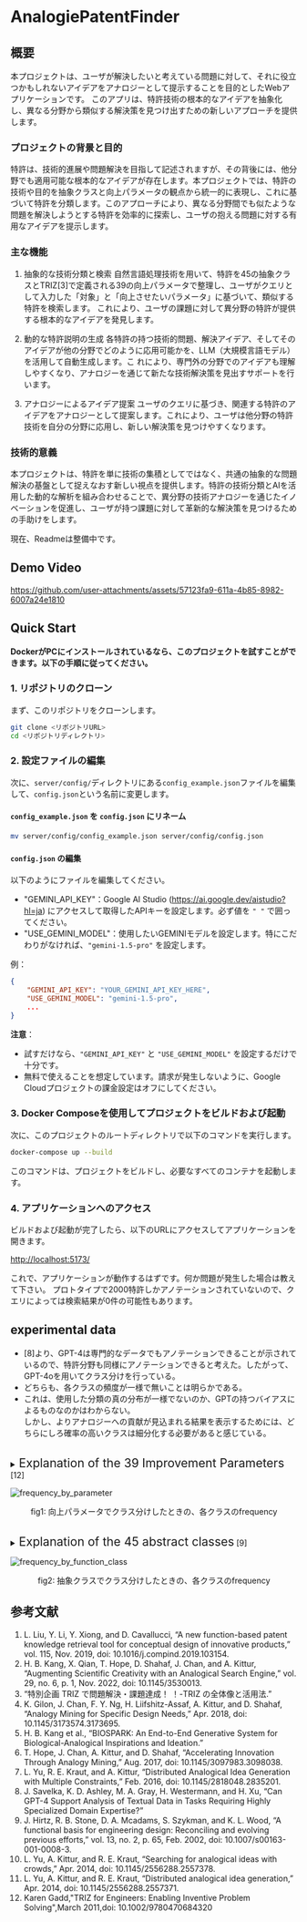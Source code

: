 # AnalogiePatentFinder
## 概要
本プロジェクトは、ユーザが解決したいと考えている問題に対して、それに役立つかもしれないアイデアをアナロジーとして提示することを目的としたWebアプリケーションです。
このアプリは、特許技術の根本的なアイデアを抽象化し、異なる分野から類似する解決策を見つけ出すための新しいアプローチを提供します。

### プロジェクトの背景と目的
特許は、技術的進展や問題解決を目指して記述されますが、その背後には、他分野でも適用可能な根本的なアイデアが存在します。本プロジェクトでは、特許の技術や目的を抽象クラスと向上パラメータの観点から統一的に表現し、これに基づいて特許を分類します。このアプローチにより、異なる分野間でも似たような問題を解決しようとする特許を効率的に探索し、ユーザの抱える問題に対する有用なアイデアを提示します。

### 主な機能
1. 抽象的な技術分類と検索
自然言語処理技術を用いて、特許を45の抽象クラスとTRIZ[3]で定義される39の向上パラメータで整理し、ユーザがクエリとして入力した「対象」と「向上させたいパラメータ」に基づいて、類似する特許を検索します。
これにより、ユーザの課題に対して異分野の特許が提供する根本的なアイデアを発見します。

2. 動的な特許説明の生成
各特許の持つ技術的問題、解決アイデア、そしてそのアイデアが他の分野でどのように応用可能かを、LLM（大規模言語モデル）を活用して自動生成します。こ
れにより、専門外の分野でのアイデアも理解しやすくなり、アナロジーを通じて新たな技術解決策を見出すサポートを行います。

3. アナロジーによるアイデア提案
ユーザのクエリに基づき、関連する特許のアイデアをアナロジーとして提案します。これにより、ユーザは他分野の特許技術を自分の分野に応用し、新しい解決策を見つけやすくなります。

### 技術的意義
本プロジェクトは、特許を単に技術の集積としてではなく、共通の抽象的な問題解決の基盤として捉えなおす新しい視点を提供します。特許の技術分類とAIを活用した動的な解析を組み合わせることで、異分野の技術アナロジーを通じたイノベーションを促進し、ユーザが持つ課題に対して革新的な解決策を見つけるための手助けをします。


現在、Readmeは整備中です。  

## Demo Video
https://github.com/user-attachments/assets/57123fa9-611a-4b85-8982-6007a24e1810

## Quick Start
**DockerがPCにインストールされているなら、このプロジェクトを試すことができます。以下の手順に従ってください。**

### 1. リポジトリのクローン
まず、このリポジトリをクローンします。

```sh
git clone <リポジトリURL>
cd <リポジトリディレクトリ>
```

### 2. 設定ファイルの編集
次に、`server/config/`ディレクトリにある`config_example.json`ファイルを編集して、`config.json`という名前に変更します。

#### `config_example.json` を `config.json` にリネーム

```sh
mv server/config/config_example.json server/config/config.json
```

#### `config.json` の編集
以下のようにファイルを編集してください。

- "GEMINI_API_KEY"：Google AI Studio (https://ai.google.dev/aistudio?hl=ja) にアクセスして取得したAPIキーを設定します。必ず値を `" "` で囲ってください。
- "USE_GEMINI_MODEL"：使用したいGEMINIモデルを設定します。特にこだわりがなければ、`"gemini-1.5-pro"` を設定します。

例：

```json
{
    "GEMINI_API_KEY": "YOUR_GEMINI_API_KEY_HERE",
    "USE_GEMINI_MODEL": "gemini-1.5-pro",
    ...
}
```

**注意**：
- 試すだけなら、`"GEMINI_API_KEY"` と `"USE_GEMINI_MODEL"` を設定するだけで十分です。
- 無料で使えることを想定しています。請求が発生しないように、Google Cloudプロジェクトの課金設定はオフにしてください。

### 3. Docker Composeを使用してプロジェクトをビルドおよび起動

次に、このプロジェクトのルートディレクトリで以下のコマンドを実行します。

```sh
docker-compose up --build
```

このコマンドは、プロジェクトをビルドし、必要なすべてのコンテナを起動します。

### 4. アプリケーションへのアクセス

ビルドおよび起動が完了したら、以下のURLにアクセスしてアプリケーションを開きます。

[http://localhost:5173/](http://localhost:5173/)


これで、アプリケーションが動作するはずです。何か問題が発生した場合は教えて下さい。
プロトタイプで2000特許しかアノテーションされていないので、クエリによっては検索結果が0件の可能性もあります。

## experimental data
- [8]より、GPT-4は専門的なデータでもアノテーションできることが示されているので、特許分野も同様にアノテーションできると考えた。したがって、GPT-4oを用いてクラス分けを行っている。
- どちらも、各クラスの頻度が一様で無いことは明らかである。
- これは、使用した分類の真の分布が一様でないのか、GPTの持つバイアスによるものなのかはわからない。  
しかし、よりアナロジーへの貢献が見込まれる結果を表示するためには、どちらにしろ確率の高いクラスは細分化する必要があると感じている。
<br></br>

<details>
<summary><span style="font-size: 1.5em;">Explanation of the 39 Improvement Parameters</span> [12]</summary>

A. Moving objects  
Objects which can easily change position in space, either on theirown, or as a result of external forces.Vehicles and objectsdesigned to be portable are the basic members of this class.  
B. Stationary objects  
Objects which do not change position in space, either on theirown, or as a result of external forces.Consider the conditionsunder which the object is being used.

1. Weight of moving object  
The mass of the object, in a gravitational ﬁeld. The force that the body exerts on its support or suspension.
2. Weight of stationary object  
The mass of the object, in a gravitational ﬁeld. The force that the body exerts on its support or suspension, or on the surface on which it rests.
3. Length of moving object  
Any one linear dimension, not necessarily the longest, is considered a length.
4. Length of stationary object  
Any one linear dimension, not necessarily the longest, is considered a length.
5. Area of moving object  
A geometrical characteristic described by the part of a plane enclosed by a line. The part of a surface occupied by the object. OR the square measure of the surface, either internal or external, of an object.
6. Area of stationary object  
A geometrical characteristic described by the part of a plane enclosed by a line. The part of a surface occupied by the object. OR the square measure of the surface, either internal or external, of an object.
7. Volume of moving object  
The cubic measure of space occupied by the object. Length x width x height for a rectangular object, height x area for a cylinder, etc.
8. Volume of stationary object  
The cubic measure of space occupied by the object. Length x width x height for a rectangular object, height x area for a cylinder, etc.
9. Speed  
The velocity of an object; the rate of a process or action in time.
10. Force  
Force measures the interaction between systems. In Newtonian physics, force = mass x acceleration. In TRIZ, force is any interaction that is intended to change an object’s condition.
11. Stress or pressure  
Force per unit area. Also, tension.
12. Shape  
The external contours, appearance of a system.
13. Stability of the object’s composition  
The wholeness or integrity of the system; the relationship of the system’s constituent elements. Wear, chemical decomposition, and disassembly are all decreases in stability. Increasing entropy is decreasing stability.
14. Strength  
The extent to which the object is able to resist changing in response to force. Resistance to breaking.
15. Duration of action by a moving object  
The time that the object can perform the action. Service life. Mean time between failure is a measure of the duration of action. Also, durability.
16. Duration of action by a stationary object  
The time that the object can perform the action. Service life. Mean time between failure is a measure of the duration of action. Also, durability.
17. Temperature  
The thermal condition of the object or system. Loosely includes other thermal parameters, such as heat capacity, that affect the rate of change of temperature.
18. Illumination intensity  
Light ﬂux per unit area, also any other illumination characteristics of the system such as brightness, light quality, etc.
19. Use of energy by moving object  
The measure of the object’s capacity for doing work. In classical mechanics, Energy is the product of force x distance. This includes the use of energy provided by the super-system (such as electrical energy or heat). Energy required to do a particular job.
20. Use of energy by stationary object  
The measure of the object’s capacity for doing work. In classical mechanics, Energy is the product of force x distance. This includes the use of energy provided by the super-system (such as electrical energy or heat). Energy required to do a particular job.
21. Power  
The time rate at which work is performed. The rate of use of energy.
22. Loss of Energy  
Use of energy that does not contribute to the job being done. See 19. Reducing the loss of energy sometimes requires different techniques from improving the use of energy, which is why this is a separate category.  
23. Loss of substance  
Partial or complete, permanent or temporary, loss of some of a system’s materials, substances, parts or subsystems.
24. Loss of Information  
Partial or complete, permanent or temporary, loss of data or access to data in or by a system. Frequently includes sensory data such as aroma, texture, etc.
25. Loss of Time  
Time is the duration of an activity. Improving the loss of time means reducing the time taken for the activity. ‘Cycle time reduction’ is a common term.
26. Quantity of substance/the matter  
The number or amount of a system’s materials, substances, parts or subsystems which might be changed fully or partially, permanently or temporarily.
27. Reliability  
A system’s ability to perform its intended functions in predictable ways and conditions.
28. Measurement accuracy  
The closeness of the measured value to the actual value of a property of a system. Reducing the error in a measurement increases the accuracy of the measurement.
29. Manufacturing precision  
The extent to which the actual characteristics of the system or object match the specified or required characteristics.
30. External harm affects the object  
Susceptibility of a system to externally generated (harmful) effects.
31. Object-generated harmful factors  
A harmful effect is one that reduces the efficiency or quality of the functioning of the object or system. These harmful effects are generated by the object or system, as part of its operation.
32. Ease of manufacture  
The degree of facility, comfort or effortlessness in manufacturing or fabricating the object/system.
33. Ease of operation  
Simplicity: The process is not easy if it requires a large number of people, large number of steps in the operation, needs special tools, etc. ‘Hard’ processes have low yield and ‘easy’ processes have high yield; they are easy to do right.
34. Ease of repair  
Quality characteristics such as convenience, comfort, simplicity, and time to repair faults, failures or defects in a system.
35. Adaptability or versatility  
The extent to which a system/object positively responds to external changes. Also, a system that can be used in multiple ways for under a variety of circumstances.
36. Device complexity  
The number and diversity of elements and element interrelationships within a system. The user may be an element of the system that increases the complexity. The difficulty of mastering the system is a measure of its complexity.
37. Difficulty of detecting and measuring  
Measuring or monitoring systems that are complex, costly, require much time and labor to set up and use, or that have complex relationships between components or components that interfere with each other all demonstrate ‘difficulty of detecting and measuring.’ Increasing cost of measuring to a satisfactory error is also a sign of increased difficulty of measuring.
38. Extent of automation  
The extent to which a system or object performs its functions without human interface. The lowest level of automation is the use of a manually operated tool. For intermediate levels, humans program the tool, observe its operation, and interrupt or re-program as needed. For the highest level, the machine senses the operation needed, programs itself and monitors its own operations.
39. Productivity  
The number of functions or operations performed by a system per unit time. The time for a unit function or operation. The output per unit time, or the cost per unit output.
</details>

![frequency_by_parameter](release_data/exp_data/parameter_class_frequency_fig.png)

<p style="text-align: center;">fig1: 向上パラメータでクラス分けしたときの、各クラスのfrequency
<br></br>

<details>
<summary><span style="font-size: 1.5em;">Explanation of the 45 abstract classes</span> [9]</summary>

A. Branch
To cause a flow (material, energy, signal) to no longer be joined or mixed.

1. Separate  
 To isolate a flow (material, energy, signal) into distinct components.
 The separated components are distinct from the flow before separation, as well as each other.
 Example: A glass prism separates light into different wavelength components to produce a rainbow.

2. Divide  
 To separate a flow.
 Example: A vending machine divides the solid form of coins into appropriate denominations.

3. Extract  
 To draw, or forcibly pull out, a flow.
 Example: A vacuum cleaner extracts debris from the imported mixture and exports clean air to the environment.

4. Remove  
 To take away a part of a flow from its prefixed place.
 Example: A sander removes small pieces of the wood surface to smooth the wood.

5. Distribute  
 To cause a flow (material, energy, signal) to break up.
 The individual bits are similar to each other and the undistributed flow.
 Example: An atomizer distributes (or sprays) hair-styling liquids over the head to hold the hair in the desired style.

B. Channel
To cause a flow (material, energy, signal) to move from one location to another location.

6. Import  
 To bring in a flow (material, energy, signal) from outside the system boundary.
 Example: A physical opening at the top of a blender pitcher imports a solid (food) into the system. Also, a handle on the blender pitcher imports a human hand.

7. Export  
 To send a flow (material, energy, signal) outside the system boundary.
 Example: Pouring blended food out of a standard blender pitcher exports liquid from the system. The opening at the top of the blender is a solution to the export sub-function.

8. Transfer  
 To shift, or convey, a flow (material, energy, signal) from one place to another.

9. Transport  
 To move a material from one place to another.
 Example: A coffee maker transports liquid (water) from its reservoir through its heating chamber and then to the filter basket.

10. Transmit  
 To move energy from one place to another.
 Example: In a hand-held power sander, the housing of the sander transmits human force to the object being sanded.

11. Guide  
 To direct the course of a flow (material, energy, signal) along a specific path.
 Example: A domestic HVAC system guides gas (air) around the house to the correct locations via a set of ducts.

12. Translate  
 To fix the movement of a flow by a device into one linear direction.
 Example: In an assembly line, a conveyor belt translates partially completed products from one assembly station to another.

13. Rotate  
 To fix the movement of a flow by a device around one axis.
 Example: A computer disk drive rotates the magnetic disks around an axis so that the head can read data.

14. Allow degree of freedom (DOF)  
 To control the movement of a flow by a force external to the device into one or more directions.
 Example: To provide easy trunk access and close appropriately, trunk lids need to move along a specific degree of freedom. A four-bar linkage allows a rotational DOF for the trunk lid.

C. Connect
To bring two or more flows (material, energy, signal) together.

15. Couple  
 To join or bring together flows (material, energy, signal) such that the members are still distinguishable from each other.
 Example: A standard pencil couples an eraser and a writing shaft. The coupling is performed using a metal sleeve that is crimped to the eraser and the shaft.

16. Join  
 To couple flows together in a predetermined manner.
 Example: A ratchet joins a socket on its square shaft interface.

17. Link  
 To couple flows together by means of an intermediary flow.
 Example: A turnbuckle links two ends of a steering cable together.

18. Mix  
 To combine two flows (material, energy, signal) into a single, uniform homogeneous mass.
 Example: A shaker mixes a paint base and its dyes to form a homogeneous liquid.

D. Control magnitude
To alter or govern the size or amplitude of a flow (material, energy, signal).

19. Actuate  
 To commence the flow of energy, signal, or material in response to an imported control signal.
 Example: A circuit switch actuates the flow of electrical energy and turns on a light bulb.

20. Regulate  
 To adjust the flow of energy, signal, or material in response to a control signal, such as a characteristic of a flow.
 Example: Turning the valves regulates the flow rate of the liquid flowing from a faucet.

21. Increase  
 To enlarge a flow in response to a control signal.
 Example: Opening the valve of a faucet further increases the flow of water.

22. Decrease  
 To reduce a flow in response to a control signal.
 Example: Closing the valve further decreases the flow of propane to the gas grill.

23. Change  
 To adjust the flow of energy, signal, or material in a predetermined and fixed manner.
 Example: In a hand-held drill, a variable resistor changes the electrical energy flow to the motor, thus changing the speed at which the drill turns.

24. Increment  
 To enlarge a flow in a predetermined and fixed manner.
 Example: A magnifying glass increments the visual signal (i.e., the print) from a paper document.

25. Decrement  
 To reduce a flow in a predetermined and fixed manner.
 Example: The gear train of a power screwdriver decrements the flow of rotational energy.

26. Shape  
 To mold or form a flow.
 Example: In the auto industry, large presses shape sheet metal into contoured surfaces that become fenders, hoods, and trunks.

27. Condition  
 To render a flow appropriate for the desired use.
 Example: To prevent damage to electrical equipment, a surge protector conditions electrical energy by excluding spikes and noise (usually through capacitors) from the energy path.

28. Stop  
 To cease, or prevent, the transfer of a flow (material, energy, signal).
 Example: A reflective coating on a window stops the transmission of UV radiation through a window.

29. Prevent  
 To keep a flow from happening.
 Example: A submerged gate on a dam wall prevents water from flowing to the other side.

30. Inhibit  
 To significantly restrain a flow, though a portion of the flow continues to be transferred.
 Example: The structures of space vehicles inhibit the flow of radiation to protect crew and cargo.

E. Convert
To change from one form of a flow (material, energy, signal) to another.
For completeness, any type of flow conversion is valid. In practice, conversions such as converting electricity to torque will be more common than converting solid to optical energy.
Example: An electrical motor converts electricity to rotational energy.

31. Transformation  
 To convert a flow (material, energy, signal) from one form to another.
 Example: An electrical motor transforms electrical energy into rotational energy.

F. Provision
To accumulate or provide a material or energy flow.

32. Store  
 To accumulate a flow.
 Example: A DC electrical battery stores the energy in a flashlight.

33. Contain  
 To keep a flow within limits.
 Example: A vacuum bag contains debris vacuumed from a house.

34. Collect  
 To bring a flow together into one place.
 Example: Solar panels collect UV sun rays to power small mechanisms.

35. Supply  
 To provide a flow from storage.
 Example: In a flashlight, the battery supplies energy to the bulb.

G. Signal
To provide information on a material, energy, or signal flow as an output signal flow.
The information providing flow passes through the function unchanged.

36. Sense  
 To perceive, or become aware, of a flow.
 Example: An audiocassette machine senses if the end of the tape has been reached.

37. Detect  
 To discover information about a flow.
 Example: A gauge on the top of a gas cylinder detects proper pressure ranges.

38. Measure  
 To determine the magnitude of a flow.
 Example: An analog thermostat measures temperature through a bimetallic strip.

39. Indicate  
 To make something known to the user about a flow.
 Example: A small window in the water container of a coffee maker indicates the level of water in the machine.

40. Track  
 To observe and record data from a flow.
 Example: By tracking the performance of batteries, the low efficiency point can be determined.

41. Display  
 To reveal something about a flow to the mind or eye.
 Example: The xyz-coordinate display on a vertical milling machine displays the precise location of the cutting tool.

42. Process  
 To submit information to a particular treatment or method having a set number of operations or steps.
 Example: A computer processes a login request signal before allowing a user access to its facilities.

H. Support
To firmly fix a material into a defined location, or secure an energy or signal into a specific course.

43. Stabilize  
 To prevent a flow from changing course or location.
 Example: On a typical canister vacuum, the center of gravity is placed at a low elevation to stabilize the vacuum when it is pulled by the hose.

44. Secure  
 To firmly fix a flow path.
 Example: On a bicycling glove, a Velcro strap secures the human hand in the correct place.

45. Position  
 To place a flow (material, energy, signal) into a specific location or orientation.
 Example: The coin slot on a soda machine positions the coin to begin the coin evaluation and transportation procedure.
</details>

![frequency_by_function_class](release_data/exp_data/function_class_frequency_fig.png)

<p style="text-align: center;">fig2: 抽象クラスでクラス分けしたときの、各クラスのfrequency

## 参考文献
1. L. Liu, Y. Li, Y. Xiong, and D. Cavallucci, “A new function-based patent knowledge retrieval tool for conceptual design of innovative products,” vol. 115, Nov. 2019, doi: 10.1016/j.compind.2019.103154.
2. H. B. Kang, X. Qian, T. Hope, D. Shahaf, J. Chan, and A. Kittur, “Augmenting Scientific Creativity with an Analogical Search Engine,” vol. 29, no. 6, p. 1, Nov. 2022, doi: 10.1145/3530013.
3. “特別企画 TRIZ で問題解決・課題達成！ ！-TRIZ の全体像と活用法.”
4. K. Gilon, J. Chan, F. Y. Ng, H. Liifshitz-Assaf, A. Kittur, and D. Shahaf, “Analogy Mining for Specific Design Needs,” Apr. 2018, doi: 10.1145/3173574.3173695.
5. H. B. Kang et al., “BIOSPARK: An End-to-End Generative System for Biological-Analogical Inspirations and Ideation.”
6. T. Hope, J. Chan, A. Kittur, and D. Shahaf, “Accelerating Innovation Through Analogy Mining,” Aug. 2017, doi: 10.1145/3097983.3098038.
7. L. Yu, R. E. Kraut, and A. Kittur, “Distributed Analogical Idea Generation with Multiple Constraints,” Feb. 2016, doi: 10.1145/2818048.2835201.
8. J. Savelka, K. D. Ashley, M. A. Gray, H. Westermann, and H. Xu, “Can GPT-4 Support Analysis of Textual Data in Tasks Requiring Highly Specialized Domain Expertise?”
9. J. Hirtz, R. B. Stone, D. A. Mcadams, S. Szykman, and K. L. Wood, “A functional basis for engineering design: Reconciling and evolving previous efforts,” vol. 13, no. 2, p. 65, Feb. 2002, doi: 10.1007/s00163-001-0008-3.
10. L. Yu, A. Kittur, and R. E. Kraut, “Searching for analogical ideas with crowds,” Apr. 2014, doi: 10.1145/2556288.2557378.
11. L. Yu, A. Kittur, and R. E. Kraut, “Distributed analogical idea generation,” Apr. 2014, doi: 10.1145/2556288.2557371.
12. Karen Gadd,"TRIZ for Engineers: Enabling Inventive Problem Solving",March 2011,doi: 10.1002/9780470684320
